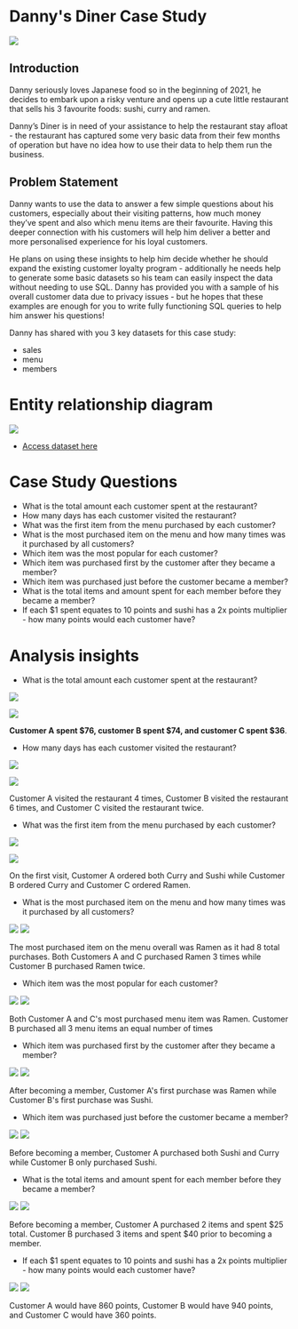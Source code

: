 
# Danny's Diner Case Study
![](https://github.com/krishnachavan01/images/blob/main/case%20study.jpg?raw=true)
## Introduction
Danny seriously loves Japanese food so in the beginning of 2021, he decides to embark upon a risky venture and opens up a cute little restaurant that sells his 3 favourite foods: sushi, curry and ramen.

Danny’s Diner is in need of your assistance to help the restaurant stay afloat - the restaurant has captured some very basic data from their few months of operation but have no idea how to use their data to help them run the business.
## Problem Statement
Danny wants to use the data to answer a few simple questions about his customers, especially about their visiting patterns, how much money they’ve spent and also which menu items are their favourite. Having this deeper connection with his customers will help him deliver a better and more personalised experience for his loyal customers.

He plans on using these insights to help him decide whether he should expand the existing customer loyalty program - additionally he needs help to generate some basic datasets so his team can easily inspect the data without needing to use SQL.
Danny has provided you with a sample of his overall customer data due to privacy issues - but he hopes that these examples are enough for you to write fully functioning SQL queries to help him answer his questions!

Danny has shared with you 3 key datasets for this case study:

- sales
- menu
- members
# Entity relationship diagram
![](https://github.com/krishnachavan01/images/blob/main/entity%20relationship.jpg?raw=true)

- [Access dataset here](https://www.db-fiddle.com/f/2rM8RAnq7h5LLDTzZiRWcd/138)

# Case Study Questions 
- What is the total amount each customer spent at the restaurant?
- How many days has each customer visited the restaurant?
- What was the first item from the menu purchased by each customer?
- What is the most purchased item on the menu and how many times was it purchased by all customers?
- Which item was the most popular for each customer?
- Which item was purchased first by the customer after they became a member?
- Which item was purchased just before the customer became a member?
- What is the total items and amount spent for each member before they became a member?
- If each $1 spent equates to 10 points and sushi has a 2x points multiplier - how many points would each customer have?

# Analysis insights

- What is the total amount each customer spent at the restaurant?

![](https://github.com/krishnachavan01/images/blob/main/q1.jpg?raw=true)

![](https://github.com/krishnachavan01/images/blob/main/s1.jpg?raw=true)

**Customer A spent $76, customer B spent $74, and customer C spent $36**.

- How many days has each customer visited the restaurant?

![](https://github.com/krishnachavan01/images/blob/main/q2.jpg?raw=true)

![](https://github.com/krishnachavan01/images/blob/main/s2.jpg?raw=true)

Customer A visited the restaurant 4 times, Customer B visited the restaurant 6 times, and Customer C visited the restaurant twice.

-  What was the first item from the menu purchased by each customer?

![](https://github.com/krishnachavan01/images/blob/main/q3.jpg?raw=true)

![](https://github.com/krishnachavan01/images/blob/main/s3.jpg?raw=true)

On the first visit, Customer A ordered both Curry and Sushi while Customer B ordered Curry and Customer C ordered Ramen.

- What is the most purchased item on the menu and how many times was it purchased by all customers?

![](https://github.com/krishnachavan01/images/blob/main/q4.jpg?raw=true)
![](https://github.com/krishnachavan01/images/blob/main/s4.jpg?raw=true)

The most purchased item on the menu overall was Ramen as it had 8 total purchases. Both Customers A and C purchased Ramen 3 times while Customer B purchased Ramen twice.

- Which item was the most popular for each customer?

![](https://github.com/krishnachavan01/images/blob/main/q5.jpg?raw=true)
![](https://github.com/krishnachavan01/images/blob/main/s5.jpg?raw=true)

Both Customer A and C's most purchased menu item was Ramen. Customer B purchased all 3 menu items an equal number of times

- Which item was purchased first by the customer after they became a member?

![](https://github.com/krishnachavan01/images/blob/main/q6.jpg?raw=true)
![](https://github.com/krishnachavan01/images/blob/main/s6.jpg?raw=true)

After becoming a member, Customer A's first purchase was Ramen while Customer B's first purchase was Sushi.

- Which item was purchased just before the customer became a member?

![](https://github.com/krishnachavan01/images/blob/main/q7.jpg?raw=true)
![](https://github.com/krishnachavan01/images/blob/main/s7.jpg?raw=true)

Before becoming a member, Customer A purchased both Sushi and Curry while Customer B only purchased Sushi.

- What is the total items and amount spent for each member before they became a member?

![](https://github.com/krishnachavan01/images/blob/main/q8.jpg?raw=true)
![](https://github.com/krishnachavan01/images/blob/main/s8.jpg?raw=true)

Before becoming a member, Customer A purchased 2 items and spent $25 total. Customer B purchased 3 items and spent $40 prior to becoming a member.

- If each $1 spent equates to 10 points and sushi has a 2x points multiplier - how many points would each customer have?

![](https://github.com/krishnachavan01/images/blob/main/q9.jpg?raw=true)
![](https://github.com/krishnachavan01/images/blob/main/s9.jpg?raw=true)

Customer A would have 860 points, Customer B would have 940 points, and Customer C would have 360 points.


